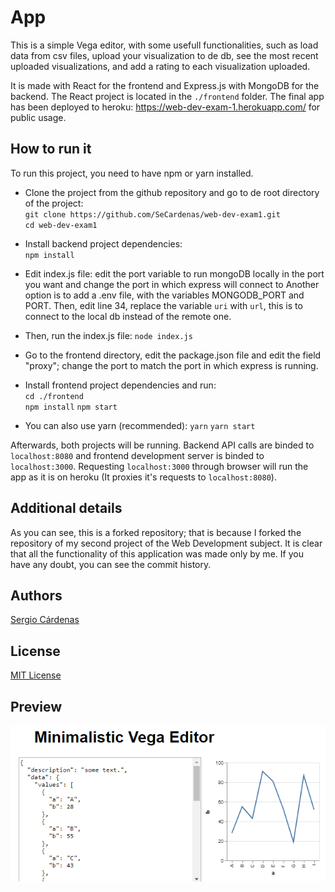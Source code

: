 # App
This is a simple Vega editor, with some usefull functionalities, such as load data from csv files, upload your visualization to de db, see the most recent uploaded visualizations, and add a rating to each visualization uploaded. 

It is made with React for the frontend and Express.js with MongoDB for the backend. The React project is located in the `./frontend` folder. The final app has been deployed to heroku: https://web-dev-exam-1.herokuapp.com/ for public usage.

## How to run it
To run this project, you need to have npm or yarn installed.  

 - Clone the project from the github repository and go to de root directory of the project:  
 `git clone https://github.com/SeCardenas/web-dev-exam1.git`  
 `cd web-dev-exam1`  
 
 - Install backend project dependencies:  
 `npm install`  
 
 - Edit index.js file: edit the port variable to run mongoDB locally in the port you want and change the port in which express will connect to Another option is to add a .env file, with the variables MONGODB_PORT and PORT. Then, edit line 34, replace the variable `uri` with `url`, this is to connect to the local db instead of the remote one.
 
 - Then, run the index.js file:
 `node index.js`  
 
 - Go to the frontend directory, edit the package.json file and edit the field "proxy"; change the port to match the port in which express is running.
 
 - Install frontend project dependencies and run:  
 `cd ./frontend`  
 `npm install`
 `npm start`  
 
 - You can also use yarn (recommended):
 `yarn`
 `yarn start`

Afterwards, both projects will be running. Backend API calls are binded to `localhost:8080` and frontend development server is binded to `localhost:3000`. Requesting `localhost:3000` through browser will run the app as it is on heroku (It proxies it's requests to `localhost:8080`).

## Additional details
As you can see, this is a forked repository; that is because I forked the repository of my second project of the Web Development subject. It is clear that all the functionality of this application was made only by me. If you have any doubt, you can see the commit history.

## Authors
[Sergio Cárdenas](https://github.com/SeCardenas)

## License
[MIT License](https://github.com/SeCardenas/web-dev-exam1/blob/master/LICENSE)

## Preview
![thumbnail](thumbnail-exam1.PNG)
